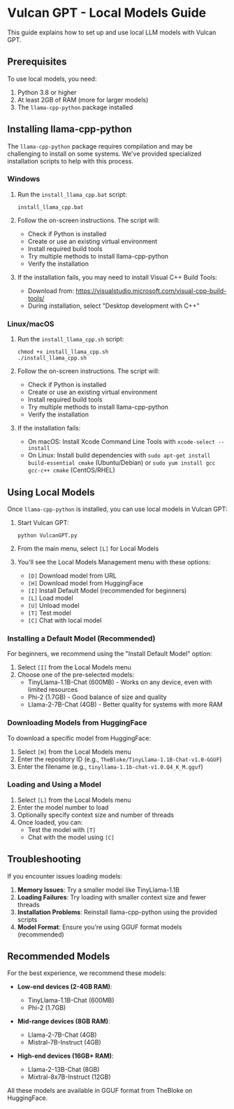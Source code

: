 # Vulcan GPT - Local Models Guide

This guide explains how to set up and use local LLM models with Vulcan GPT.

## Prerequisites

To use local models, you need:

1. Python 3.8 or higher
2. At least 2GB of RAM (more for larger models)
3. The `llama-cpp-python` package installed

## Installing llama-cpp-python

The `llama-cpp-python` package requires compilation and may be challenging to install on some systems. We've provided specialized installation scripts to help with this process.

### Windows

1. Run the `install_llama_cpp.bat` script:
   ```
   install_llama_cpp.bat
   ```

2. Follow the on-screen instructions. The script will:
   - Check if Python is installed
   - Create or use an existing virtual environment
   - Install required build tools
   - Try multiple methods to install llama-cpp-python
   - Verify the installation

3. If the installation fails, you may need to install Visual C++ Build Tools:
   - Download from: https://visualstudio.microsoft.com/visual-cpp-build-tools/
   - During installation, select "Desktop development with C++"

### Linux/macOS

1. Run the `install_llama_cpp.sh` script:
   ```
   chmod +x install_llama_cpp.sh
   ./install_llama_cpp.sh
   ```

2. Follow the on-screen instructions. The script will:
   - Check if Python is installed
   - Create or use an existing virtual environment
   - Install required build tools
   - Try multiple methods to install llama-cpp-python
   - Verify the installation

3. If the installation fails:
   - On macOS: Install Xcode Command Line Tools with `xcode-select --install`
   - On Linux: Install build dependencies with `sudo apt-get install build-essential cmake` (Ubuntu/Debian) or `sudo yum install gcc gcc-c++ cmake` (CentOS/RHEL)

## Using Local Models

Once `llama-cpp-python` is installed, you can use local models in Vulcan GPT:

1. Start Vulcan GPT:
   ```
   python VulcanGPT.py
   ```

2. From the main menu, select `[L]` for Local Models

3. You'll see the Local Models Management menu with these options:
   - `[D]` Download model from URL
   - `[H]` Download model from HuggingFace
   - `[I]` Install Default Model (recommended for beginners)
   - `[L]` Load model
   - `[U]` Unload model
   - `[T]` Test model
   - `[C]` Chat with local model

### Installing a Default Model (Recommended)

For beginners, we recommend using the "Install Default Model" option:

1. Select `[I]` from the Local Models menu
2. Choose one of the pre-selected models:
   - TinyLlama-1.1B-Chat (600MB) - Works on any device, even with limited resources
   - Phi-2 (1.7GB) - Good balance of size and quality
   - Llama-2-7B-Chat (4GB) - Better quality for systems with more RAM

### Downloading Models from HuggingFace

To download a specific model from HuggingFace:

1. Select `[H]` from the Local Models menu
2. Enter the repository ID (e.g., `TheBloke/TinyLlama-1.1B-Chat-v1.0-GGUF`)
3. Enter the filename (e.g., `tinyllama-1.1b-chat-v1.0.Q4_K_M.gguf`)

### Loading and Using a Model

1. Select `[L]` from the Local Models menu
2. Enter the model number to load
3. Optionally specify context size and number of threads
4. Once loaded, you can:
   - Test the model with `[T]`
   - Chat with the model using `[C]`

## Troubleshooting

If you encounter issues loading models:

1. **Memory Issues**: Try a smaller model like TinyLlama-1.1B
2. **Loading Failures**: Try loading with smaller context size and fewer threads
3. **Installation Problems**: Reinstall llama-cpp-python using the provided scripts
4. **Model Format**: Ensure you're using GGUF format models (recommended)

## Recommended Models

For the best experience, we recommend these models:

- **Low-end devices (2-4GB RAM)**:
  - TinyLlama-1.1B-Chat (600MB)
  - Phi-2 (1.7GB)

- **Mid-range devices (8GB RAM)**:
  - Llama-2-7B-Chat (4GB)
  - Mistral-7B-Instruct (4GB)

- **High-end devices (16GB+ RAM)**:
  - Llama-2-13B-Chat (8GB)
  - Mixtral-8x7B-Instruct (12GB)

All these models are available in GGUF format from TheBloke on HuggingFace.
